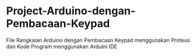 # Project-Arduino-dengan-Pembacaan-Keypad
File Rangkaian Arduino dengan Pembacaan Keypad menggunakan Proteus dan Kode Program menggunakan Arduini IDE
